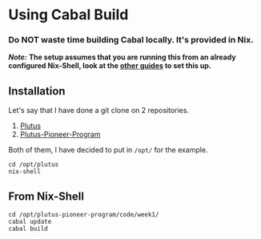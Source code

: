 
# Using Cabal Build

### Do NOT waste time building Cabal locally. It's provided in Nix.

_**Note:**_
**The setup assumes that you are running this from an already configured Nix-Shell, look at the [other guides](http://docs.plutus-community.com/) to set this up.**

## Installation

Let's say that I have done a git clone on 2 repositories.

1. [Plutus](https://github.com/input-output-hk/plutus)
2. [Plutus-Pioneer-Program](https://github.com/input-output-hk/plutus-pioneer-program)

Both of them, I have decided to put in ```/opt/``` for the example.

```ssh
cd /opt/plutus
nix-shell
```

## From Nix-Shell
```ssh
cd /opt/plutus-pioneer-program/code/week1/
cabal update
cabal build
```
